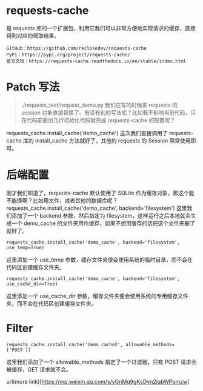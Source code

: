 # requests-cache
是 requests 库的一个扩展包，利用它我们可以非常方便地实现请求的缓存，直接得到对应的爬取结果。

    GitHub：https://github.com/reclosedev/requests-cache
    PyPi：https://pypi.org/project/requests-cache/
    官方文档：https://requests-cache.readthedocs.io/en/stable/index.html

# Patch 写法
>./requests_test/request_demo.py
我们在写的时候把 requests 的 session 对象直接替换了。有没有别的写法呢？比如我不影响当前代码，只在代码前面加几行初始化代码就完成 requests-cache 的配置呢？

requests_cache.install_cache('demo_cache')
这次我们直接调用了 requests-cache 库的 install_cache 方法就好了，其他的 requests 的 Session 照常使用即可。

# 后端配置
刚才我们知道了，requests-cache 默认使用了 SQLite 作为缓存对象，那这个能不能换啊？比如用文件，或者其他的数据库呢？
    requests_cache.install_cache('demo_cache', backend='filesystem')
这里我们添加了一个 backend 参数，然后指定为 filesystem，这样运行之后本地就会生成一个 demo_cache 的文件夹用作缓存，如果不想用缓存的话把这个文件夹删了就好了。

    requests_cache.install_cache('demo_cache', backend='filesystem', use_temp=True)
这里添加一个 use_temp 参数，缓存文件夹便会使用系统的临时目录，而不会在代码区创建缓存文件夹。

    requests_cache.install_cache('demo_cache', backend='filesystem', use_cache_dir=True)
这里添加一个 use_cache_dir 参数，缓存文件夹便会使用系统的专用缓存文件夹，而不会在代码区创建缓存文件夹。

# Filter
    requests_cache.install_cache('demo_cache2', allowable_methods=['POST'])
这里我们添加了一个 allowable_methods 指定了一个过滤器，只有 POST 请求会被缓存，GET 请求就不会。



url(more link)[https://mp.weixin.qq.com/s/yGnMq9gKsDvn2jqbWPbmzw]